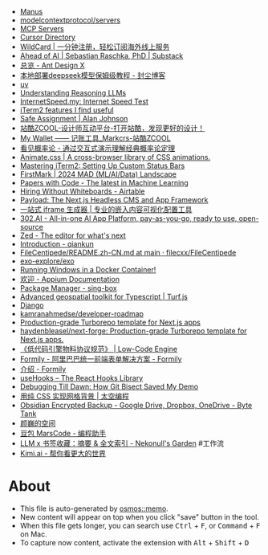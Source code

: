 - [Manus](https://manus.im/)
- [modelcontextprotocol/servers](https://github.com/modelcontextprotocol/servers)
- [MCP Servers](https://mcp.so/servers)
- [Cursor Directory](https://cursor.directory/rules/popular)
- [WildCard | 一分钟注册，轻松订阅海外线上服务](https://yeka.ai/?code=AIFM)
- [Ahead of AI | Sebastian Raschka, PhD | Substack](https://magazine.sebastianraschka.com/)
- [总览 - Ant Design X](https://x.ant.design/components/overview-cn)
- [本地部署deepseek模型保姆级教程 - 封尘博客](https://blog.lovefc.cn/archives/start.html)
- [uv](https://docs.astral.sh/uv/)
- [Understanding Reasoning LLMs](https://sebastianraschka.com/blog/2025/understanding-reasoning-llms.html)
- [InternetSpeed.my: Internet Speed Test](https://www.internetspeed.my/)
- [iTerm2 features I find useful](https://danielde.dev/blog/iterm2-features-i-find-useful)
- [Safe Assignment | Alan Johnson](https://nalanj.dev/posts/safe-assignment/)
- [站酷ZCOOL-设计师互动平台-打开站酷，发现更好的设计！](https://www.zcool.com.cn/)
- [My Wallet —— 记账工具_Markcrs-站酷ZCOOL](https://www.zcool.com.cn/work/ZMjExOTI4OTY=.html)
- [看见概率论 - 通过交互式演示理解经典概率论定理](https://probability.visualized.fun/)
- [Animate.css | A cross-browser library of CSS animations.](https://animate.style/)
- [Mastering iTerm2: Setting Up Custom Status Bars](https://wompa.land/articles/iterm-status-bar)
- [FirstMark | 2024 MAD (ML/AI/Data) Landscape](https://mad.firstmark.com/)
- [Papers with Code - The latest in Machine Learning](https://paperswithcode.com/)
- [Hiring Without Whiteboards - Airtable](https://airtable.com/app3GPfBakzyWI8WO/shr3eGPDm3wGjT2gA/tbluCbToxQ2knSLhh/viwmFR062GOjG4cjs)
- [Payload: The Next.js Headless CMS and App Framework](https://payloadcms.com/)
- [一站式 iframe 生成器 | 专业的嵌入内容可视化配置工具](https://iframegenerator.top/)
- [302.AI - All-in-one Al App Platform, pay-as-you-go, ready to use, open-source](https://302.ai/en/)
- [Zed - The editor for what's next](https://zed.dev/)
- [Introduction - qiankun](https://qiankun.umijs.org/guide)
- [FileCentipede/README.zh-CN.md at main · filecxx/FileCentipede](https://github.com/filecxx/FileCentipede/blob/main/README.zh-CN.md)
- [exo-explore/exo](https://github.com/exo-explore/exo)
- [Running Windows in a Docker Container!](https://www.youtube.com/watch?v=xhGYobuG508)
- [欢迎 - Appium Documentation](https://appium.io/docs/zh/2.12/)
- [Package Manager - sing-box](https://sing-box.sagernet.org/installation/package-manager/)
- [Advanced geospatial toolkit for Typescript | Turf.js](https://turfjs.org/)
- [Django](https://www.djangoproject.com/)
- [kamranahmedse/developer-roadmap](https://github.com/kamranahmedse/developer-roadmap)
- [Production-grade Turborepo template for Next.js apps](https://www.next-forge.com/)
- [haydenbleasel/next-forge: Production-grade Turborepo template for Next.js apps.](https://github.com/haydenbleasel/next-forge)
- [《低代码引擎物料协议规范》 | Low-Code Engine](https://lowcode-engine.cn/site/docs/specs/material-spec)
- [Formily - 阿里巴巴统一前端表单解决方案 - Formily](https://formilyjs.org/zh-CN)
- [介绍 - Formily](https://formilyjs.org/zh-CN/guide)
- [useHooks – The React Hooks Library](https://usehooks.com/)
- [Debugging Till Dawn: How Git Bisect Saved My Demo](https://www.mikebuss.com/posts/debugging-till-dawn)
- [用纯 CSS 实现网格背景 | 太空编程](https://spacexcode.com/blog/pure-css-grid-line/)
- [Obsidian Encrypted Backup - Google Drive, Dropbox, OneDrive - Byte Tank](https://lopespm.com/notes/2024/09/11/obsidian-backup.html)
- [颜巍的空间](https://km.sankuai.com/space/~yanwei10)
- [豆包 MarsCode - 编程助手](https://www.marscode.cn/home?utm_source=kol&utm_medium=article&utm_campaign=ryf10)
- [LLM x 书签收藏：摘要 & 全文索引 - Nekonull's Garden](https://nekonull.me/posts/llm_x_bookmark/) #工作流
- [Kimi.ai - 帮你看更大的世界](https://kimi.moonshot.cn/chat/cs8ctpibhd5hoinqscn0)

# About

- This file is auto-generated by [osmos::memo](https://github.com/osmoscraft/osmosmemo).
- New content will appear on top when you click "save" button in the tool.
- When this file gets longer, you can search use <kbd>Ctrl</kbd> + <kbd>F</kbd>, or <kbd>Command</kbd> + <kbd>F</kbd> on Mac.
- To capture now content, activate the extension with <kbd>Alt</kbd> + <kbd>Shift</kbd> + <kbd>D</kbd>
